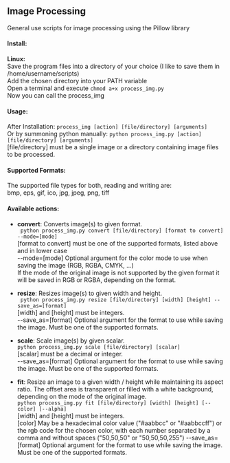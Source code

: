 
## Image Processing

General use scripts for image processing using the Pillow library

#### Install:
**Linux:**  
Save the program files into a directory of your choice (I like to save them in /home/username/scripts)  
Add the chosen directory into your PATH variable  
Open a terminal and execute `chmod a+x process_img.py`  
Now you can call the process_img

#### Usage:

After Installation:
` process_img [action] [file/directory] [arguments] `  
Or by summoning python manually:
`python process_img.py [action] [file/directory] [arguments] `  
\[file/directory] must be a single image or a directory containing image files to be processed.

#### Supported Formats:
The supported file types for both, reading and writing are:  
bmp, eps, gif, ico, jpg, jpeg, png, tiff

#### Available actions:
* **convert**: Converts image(s) to given format.  
` python process_img.py convert [file/directory] [format to convert] --mode=[mode]`  
\[format to convert] must be one of the supported formats, listed above and in lower case  
--mode=\[mode] Optional argument for the color mode to use when saving the image (RGB, RGBA, CMYK, ...)  
If the mode of the original image is not supported by the given format it will be saved in RGB or RGBA, depending on the format.

* **resize**: Resizes image(s) to given width and height.  
` python process_img.py resize [file/directory] [width] [height] --save_as=[format]`  
\[width] and \[height] must be integers.  
--save_as=\[format] Optional argument for the format to use while saving the image. Must be one of the supported formats.


* **scale**: Scale image(s) by given scalar.  
` python process_img.py scale [file/directory] [scalar] `  
\[scalar] must be a decimal or integer.  
--save_as=\[format] Optional argument for the format to use while saving the image. Must be one of the supported formats.

* **fit**: Resize an image to a given width / height while maintaining its aspect ratio. The offset area is transparent or filled with a white background, depending on the mode of the original image.  
` python process_img.py fit [file/directory] [width] [height] [--color] [--alpha] `  
\[width] and \[height] must be integers.  
\[color] May be a hexadecimal color value ("#aabbcc" or "#aabbccff") or the rgb code for the chosen color, with each number separated by a comma and without spaces ("50,50,50" or "50,50,50,255")
--save_as=\[format] Optional argument for the format to use while saving the image. Must be one of the supported formats.

